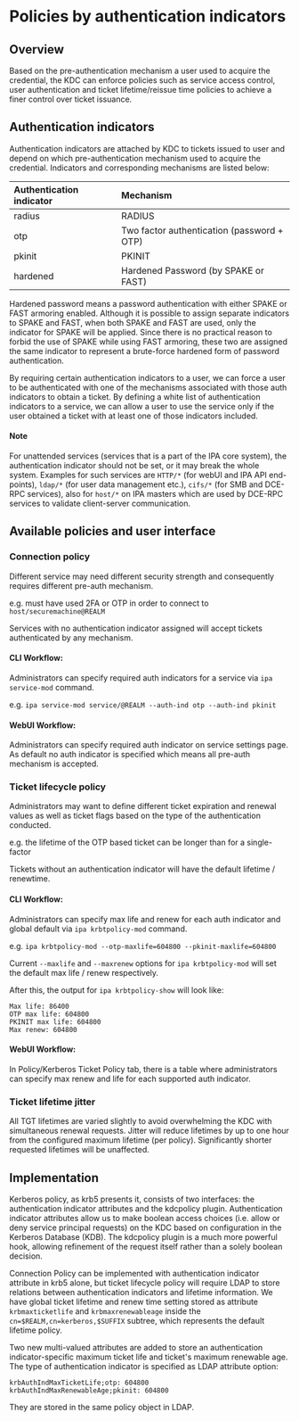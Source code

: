 # Policies by authentication indicators

## Overview

Based on the pre-authentication mechanism a user used to acquire the credential, 
the KDC can enforce policies such as service access control, 
user authentication and ticket lifetime/reissue time policies to achieve a finer control over ticket issuance.

## Authentication indicators

Authentication indicators are attached by KDC to tickets issued to user and depend on 
which pre-authentication mechanism used to acquire the credential. 
Indicators and corresponding mechanisms are listed below:

| Authentication indicator | Mechanism            |
|:------------------------ | :------------------- |
| radius                   | RADIUS               |
| otp                      | Two factor authentication (password + OTP) |
| pkinit                   | PKINIT               |
| hardened                 | Hardened Password (by SPAKE or FAST) |

Hardened password means a password authentication with either SPAKE or FAST armoring enabled. 
Although it is possible to assign separate indicators to SPAKE and FAST, when both SPAKE and FAST are used, 
only the indicator for SPAKE will be applied. 
Since there is no practical reason to forbid the use of SPAKE while using FAST armoring, 
these two are assigned the same indicator to represent a brute-force hardened form of password authentication.

By requiring certain authentication indicators to a user, we can force a user to be authenticated with one of 
the mechanisms associated with those auth indicators to obtain a ticket.
By defining a white list of authentication indicators to a service, we can allow a user to use the service 
only if the user obtained a ticket with at least one of those indicators included.

#### Note

For unattended services (services that is a part of the IPA core system), the authentication indicator should not be set, 
or it may break the whole system. Examples for such services are `HTTP/*` (for webUI and IPA API end-points), 
`ldap/*` (for user data management etc.), `cifs/*` (for SMB and DCE-RPC services), 
also for `host/*` on IPA masters which are used by DCE-RPC services to validate client-server communication.

## Available policies and user interface

### Connection policy

Different service may need different security strength and consequently requires different pre-auth mechanism.

e.g. must have used 2FA or OTP in order to connect to `host/securemachine@REALM`

Services with no authentication indicator assigned will accept tickets authenticated by any mechanism.

#### CLI Workflow:

Administrators can specify required auth indicators for a service via `ipa service-mod` command.

e.g. `ipa service-mod service/@REALM --auth-ind otp --auth-ind pkinit`

#### WebUI Workflow:

Administrators can specify required auth indicator on service settings page. 
As default no auth indicator is specified which means all pre-auth mechanism is accepted.

### Ticket lifecycle policy

Administrators may want to define different ticket expiration and renewal values 
as well as ticket flags based on the type of the authentication conducted.

e.g. the lifetime of the OTP based ticket can be longer than for a single-factor

Tickets without an authentication indicator will have the default lifetime / renewtime.

#### CLI Workflow:

Administrators can specify max life and renew for each auth indicator and global default via `ipa krbtpolicy-mod` command.

e.g. `ipa krbtpolicy-mod --otp-maxlife=604800 --pkinit-maxlife=604800`

Current `--maxlife` and `--maxrenew` options for `ipa krbtpolicy-mod` will set the default max life / renew respectively.

After this, the output for `ipa krbtpolicy-show` will look like:

```
Max life: 86400
OTP max life: 604800
PKINIT max life: 604800
Max renew: 604800
```

#### WebUI Workflow:

In Policy/Kerberos Ticket Policy tab, there is a table 
where administrators can specify max renew and life for each supported auth indicator.

### Ticket lifetime jitter

All TGT lifetimes are varied slightly to avoid overwhelming the KDC with
simultaneous renewal requests.  Jitter will reduce lifetimes by up to one hour
from the configured maximum lifetime (per policy).  Significantly shorter
requested lifetimes will be unaffected.

## Implementation

Kerberos policy, as krb5 presents it, consists of two interfaces: 
the authentication indicator attributes and the kdcpolicy plugin.
Authentication indicator attributes allow us to make boolean access choices
(i.e. allow or deny service principal requests) on the KDC based on configuration in the Kerberos Database (KDB).
The kdcpolicy plugin is a much more powerful hook, allowing refinement of the request itself rather than 
a solely boolean decision.

Connection Policy can be implemented with authentication indicator attribute in krb5 alone, 
but ticket lifecycle policy will require LDAP to store relations between authentication indicators
and lifetime information. We have global ticket lifetime and renew time setting stored as attribute 
`krbmaxticketlife` and `krbmaxrenewableage` inside the `cn=$REALM,cn=kerberos,$SUFFIX` subtree, 
which represents the default lifetime policy.

Two new multi-valued attributes are added to store an authentication
indicator-specific maximum ticket life and ticket's maximum renewable age. The
type of authentication indicator is specified as LDAP attribute option:

```
krbAuthIndMaxTicketLife;otp: 604800
krbAuthIndMaxRenewableAge;pkinit: 604800
```

They are stored in the same policy object in LDAP.
